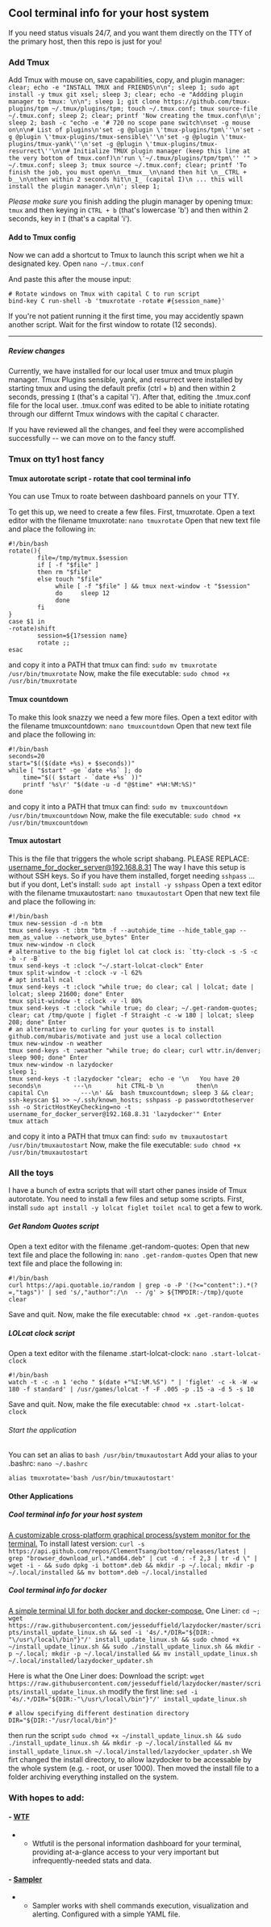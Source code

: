 ## Cool terminal info for your host system
If you need status visuals 24/7, and you want them directly on the TTY of the primary host, then this repo is just for you!

### Add Tmux
Add Tmux with mouse on, save capabilities, copy, and plugin manager: 
`clear; echo -e "INSTALL TMUX and FRIENDS\n\n"; sleep 1; sudo apt install -y tmux git xsel; sleep 3; clear; echo -e "Addding plugin manager to tmux: \n\n"; sleep 1; git clone https://github.com/tmux-plugins/tpm ~/.tmux/plugins/tpm; touch ~/.tmux.conf; tmux source-file ~/.tmux.conf; sleep 2; clear; printf 'Now creating the tmux.conf\n\n'; sleep 2; bash -c "echo -e '# 720 no scope pane switch\nset -g mouse on\n\n# List of plugins\n'set -g @plugin \'tmux-plugins/tpm\''\n'set -g @plugin \'tmux-plugins/tmux-sensible\''\n'set -g @plugin \'tmux-plugins/tmux-yank\''\n'set -g @plugin \'tmux-plugins/tmux-resurrect\''\n\n# Initialize TMUX plugin manager (keep this line at the very bottom of tmux.conf)\n'run \'~/.tmux/plugins/tpm/tpm\'' '" > ~/.tmux.conf; sleep 3; tmux source ~/.tmux.conf; clear; printf 'To finish the job, you must open\n__tmux__\n\nand then hit \n__CTRL + b__\n\nthen within 2 seconds hit\n_I_ (capital I)\n ... this will install the plugin manager.\n\n'; sleep 1;`

*Please make sure* you finish adding the plugin manager by opening tmux: `tmux` and then keying in `CTRL + b` (that's lowercase 'b') and then within 2 seconds, key in `I` (that's a capital 'i').

#### Add to Tmux config
Now we can add a shortcut to Tmux to launch this script when we hit a designated key.
Open `nano ~/.tmux.conf`

And paste this after the mouse input:
```
# Rotate windows on Tmux with capital C to run script
bind-key C run-shell -b 'tmuxrotate -rotate #{session_name}'
```
If you're not patient running it the first time, you may accidently spawn another script. Wait for the first window to rotate (12 seconds).

* * *

##### Review changes
Currently, we have installed for our local user tmux and tmux plugin manager. Tmux Plugins sensible, yank, and resurrect were installed by starting tmux and using the default prefix (ctrl + b) and then within 2 seconds, pressing `I` (that's a capital 'i').
After that, editing the .tmux.conf file for the local user.
.tmux.conf was edited to be able to initiate rotating through our differnt Tmux windows with the capital `C` character. 

If you have reviewed all the changes, and feel they were accomplished successfully -- we can move on to the fancy stuff.



### Tmux on tty1 host fancy
####  Tmux autorotate script - rotate that cool terminal info
You can use Tmux to roate between dashboard pannels on your TTY.

To get this up, we need to create a few files. First, tmuxrotate.
Open a text editor with the filename tmuxrotate: 
`nano tmuxrotate`
Open that new text file and place the following in:
```
#!/bin/bash
rotate(){
        file=/tmp/mytmux.$session
        if [ -f "$file" ]
        then rm "$file"
        else touch "$file"
             while [ -f "$file" ] && tmux next-window -t "$session"
             do     sleep 12
             done
        fi
}
case $1 in
-rotate)shift
        session=${1?session name}
        rotate ;;
esac
```
and copy it into a PATH that tmux can find:
`sudo mv tmuxrotate /usr/bin/tmuxrotate`
Now, make the file executable:
`sudo chmod +x /usr/bin/tmuxrotate`


####  Tmux countdown
To make this look snazzy we need a few more files.
Open a text editor with the filename tmuxcountdown: 
`nano tmuxcountdown`
Open that new text file and place the following in:
```
#!/bin/bash
seconds=20
start="$(($(date +%s) + $seconds))"
while [ "$start" -ge `date +%s` ]; do
    time="$(( $start - `date +%s` ))"
    printf '%s\r' "$(date -u -d "@$time" +%H:%M:%S)"
done
```
and copy it into a PATH that tmux can find:
`sudo mv tmuxcountdown /usr/bin/tmuxcountdown`
Now, make the file executable:
`sudo chmod +x /usr/bin/tmuxcountdown`



####  Tmux autostart
This is the file that triggers the whole script shabang. 
PLEASE REPLACE: username_for_docker_server@192.168.8.31
The way I have this setup is without SSH keys. So if you have them installed, forget needing `sshpass` ... but if you dont, Let's install: `sudo apt install -y sshpass`
Open a text editor with the filename tmuxautostart: 
`nano tmuxautostart`
Open that new text file and place the following in:
```
#!/bin/bash
tmux new-session -d -n btm
tmux send-keys -t :btm "btm -f --autohide_time --hide_table_gap --mem_as_value --network_use_bytes" Enter
tmux new-window -n clock
# alternative to the big figlet lol cat clock is: `tty-clock -s -S -c -b -r -B`
tmux send-keys -t :clock "~/.start-lolcat-clock" Enter
tmux split-window -t :clock -v -l 62%
# apt install ncal
tmux send-keys -t :clock "while true; do clear; cal | lolcat; date | lolcat; sleep 21600; done" Enter
tmux split-window -t :clock -v -l 80%
tmux send-keys -t :clock "while true; do clear; ~/.get-random-quotes; clear; cat /tmp/quote | figlet -f Straight -c -w 180 | lolcat; sleep 208; done" Enter
# an alternative to curling for your quotes is to install github.com/mubaris/motivate and just use a local collection
tmux new-window -n weather
tmux send-keys -t :weather "while true; do clear; curl wttr.in/denver; sleep 900; done" Enter
tmux new-window -n lazydocker
sleep 1;
tmux send-keys -t :lazydocker "clear;  echo -e '\n   You have 20 seconds\n         ---\n       hit CTRL-b \n         then\n       capital C\n         ---\n' &&  bash tmuxcountdown; sleep 3 && clear; ssh-keyscan $1 >> ~/.ssh/known_hosts; sshpass -p passwordtotheserver ssh -o StrictHostKeyChecking=no -t username_for_docker_server@192.168.8.31 'lazydocker'" Enter
tmux attach
```
and copy it into a PATH that tmux can find:
`sudo mv tmuxautostart /usr/bin/tmuxautostart`
Now, make the file executable:
`sudo chmod +x /usr/bin/tmuxautostart`



### All the toys
I have a bunch of extra scripts that will start other panes inside of Tmux autorotate.
You need to install a few files and setup some scripts.
First, install `sudo apt install -y lolcat figlet toilet ncal` to get a few to work.


##### Get Random Quotes script
Open a text editor with the filename .get-random-quotes:
Open that new text file and place the following in:
`nano .get-random-quotes`
Open that new text file and place the following in:

```
#!/bin/bash
curl https://api.quotable.io/random | grep -o -P '(?<="content":).*(?=,"tags")' | sed 's/,"author":/\n  -- /g' > ${TMPDIR:-/tmp}/quote
clear
```
Save and quit.
Now, make the file executable:
`chmod +x .get-random-quotes`


##### LOLcat clock script
Open a text editor with the filename .start-lolcat-clock:
`nano .start-lolcat-clock`
```
#!/bin/bash
watch -t -c -n 1 'echo " $(date +"%I:%M.%S") " | 'figlet' -c -k -W -w 180 -f standard' | /usr/games/lolcat -f -F .005 -p .15 -a -d 5 -s 10
```
Save and quit.
Now, make the file executable:
`chmod +x .start-lolcat-clock`


###### Start the application 
You can set an alias to `bash /usr/bin/tmuxautostart`
Add your alias to your .bashrc:
`nano ~/.bashrc`
```
alias tmuxrotate='bash /usr/bin/tmuxautostart'
```


#### Other Applications

##### Cool terminal info for your host system
[A customizable cross-platform graphical process/system monitor for the terminal.](https://github.com/ClementTsang/bottom)
To install latest version:
`curl -s https://api.github.com/repos/ClementTsang/bottom/releases/latest | grep "browser_download_url.*amd64.deb" | cut -d : -f 2,3 | tr -d \" | wget -i - && sudo dpkg -i bottom*.deb && mkdir -p ~/.local; mkdir -p ~/.local/installed && mv bottom*.deb ~/.local/installed`


##### Cool terminal info for docker
[A simple terminal UI for both docker and docker-compose.](https://github.com/jesseduffield/lazydocker)
One Liner:
`cd ~; wget https://raw.githubusercontent.com/jesseduffield/lazydocker/master/scripts/install_update_linux.sh && sed -i '4s/.*/DIR="${DIR:-"\/usr\/local\/bin"}"/' install_update_linux.sh && sudo chmod +x ~/install_update_linux.sh && sudo ./install_update_linux.sh && mkdir -p ~/.local; mkdir -p ~/.local/installed && mv install_update_linux.sh ~/.local/installed/lazydocker_updater.sh`

Here is what the One Liner does: 
Download the script:
`wget https://raw.githubusercontent.com/jesseduffield/lazydocker/master/scripts/install_update_linux.sh`
modify the first line:
`sed -i '4s/.*/DIR="${DIR:-"\/usr\/local\/bin"}"/' install_update_linux.sh`
```
# allow specifying different destination directory
DIR="${DIR:-"/usr/local/bin"}"
```
then run the script 
`sudo chmod +x ~/install_update_linux.sh && sudo ./install_update_linux.sh && mkdir -p ~/.local/installed && mv install_update_linux.sh ~/.local/installed/lazydocker_updater.sh` 
We firt changed the install directory, to allow lazydocker to be accessable by the whole system (e.g. - root, or user 1000). Then moved the install file to a folder archiving everything installed on the system.



### With hopes to add:
#### - [WTF](https://github.com/wtfutil/wtf/)
- - Wtfutil is the personal information dashboard for your terminal, providing at-a-glance access to your very important but infrequently-needed stats and data.

#### - [Sampler](https://github.com/sqshq/sampler)
- - Sampler works with shell commands execution, visualization and alerting. Configured with a simple YAML file.